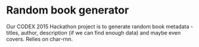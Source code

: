 # Random book generator

Our CODEX 2015 Hackathon project is to generate random book metadata - titles,
author, description (if we can find enough data) and maybe even covers. Relies
on char-rnn.
